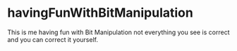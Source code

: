 # havingFunWithBitManipulation
This is me having fun with Bit Manipulation not everything you see is correct and you can correct it yourself.
